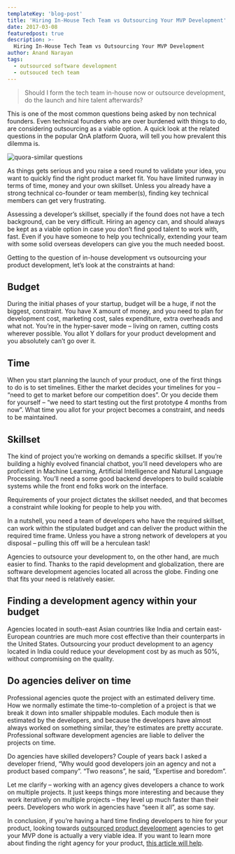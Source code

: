 ```yaml
---
templateKey: 'blog-post'
title: 'Hiring In-House Tech Team vs Outsourcing Your MVP Development'
date: 2017-03-08
featuredpost: true
description: >-
  Hiring In-House Tech Team vs Outsourcing Your MVP Development
author: Anand Narayan
tags:
  - outsourced software development
  - outsouced tech team
---
```


> Should I form the tech team in-house now or outsource development, do the launch and hire talent afterwards?

This is one of the most common questions being asked by non technical founders. Even technical founders who are over burdened with things to do, are considering outsourcing as a viable option. A quick look at the related questions in the popular QnA platform Quora, will tell you how prevalent this dilemma is.

![quora-similar questions](/img/quora-similar-questions-1024x886.png)
 
As things gets serious and you raise a seed round to validate your idea, you want to quickly find the right product market fit. You have limited runway in terms of time, money and your own skillset. Unless you already have a strong technical co-founder or team member(s), finding key technical members can get very frustrating.

Assessing a developer’s skillset, specially if the found does not have a tech background, can be very difficult. Hiring an agency can, and should always be kept as a viable option in case you don’t find good talent to work with, fast. Even if you have someone to help you technically, extending your team with some solid overseas developers can give you the much needed boost.

Getting to the question of in-house development vs outsourcing your product development, let’s look at the constraints at hand:

## Budget

During the initial phases of your startup, budget will be a huge, if not the biggest, constraint. You have X amount of money, and you need to plan for development cost, marketing cost, sales expenditure, extra overheads and what not. You’re in the hyper-saver mode – living on ramen, cutting costs wherever possible.
You allot Y dollars for your product development and you absolutely can’t go over it.

## Time

When you start planning the launch of your product, one of the first things to do is to set timelines. Either the market decides your timelines for you – “need to get to market before our competition does”. Or you decide them for yourself – “we need to start testing out the first prototype 4 months from now”.
What time you allot for your project becomes a constraint, and needs to be maintained.

## Skillset

The kind of project you’re working on demands a specific skillset. If you’re building a highly evolved financial chatbot, you’ll need developers who are proficient in Machine Learning, Artificial Intelligence and Natural Language Processing. You’ll need a some good backend developers to build scalable systems while the front end folks work on the interface.

Requirements of your project dictates the skillset needed, and that becomes a constraint while looking for people to help you with.

In a nutshell, you need a team of developers who have the required skillset, can work within the stipulated budget and can deliver the product within the required time frame. Unless you have a strong network of developers at you disposal – pulling this off will be a herculean task!

Agencies to outsource your development to, on the other hand, are much easier to find. Thanks to the rapid development and globalization, there are software development agencies located all across the globe. Finding one that fits your need is relatively easier.

## Finding a development agency within your budget
Agencies located in south-east Asian countries like India and certain east-European countries are much more cost effective than their counterparts in the United States. Outsourcing your product development to an agency located in India could reduce your development cost by as much as 50%, without compromising on the quality.

## Do agencies deliver on time
Professional agencies quote the project with an estimated delivery time. How we normally estimate the time-to-completion of a project is that we break it down into smaller shippable modules. Each module then is estimated by the developers, and because the developers have almost always worked on something similar, they’re estimates are pretty accurate. Professional software development agencies are liable to deliver the projects on time.

Do agencies have skilled developers?
Couple of years back I asked a developer friend, “Why would good developers join an agency and not a product based company”. “Two reasons”, he said, “Expertise and boredom”.

Let me clarify – working with an agency gives developers a chance to work on multiple projects. It just keeps things more interesting and because they work iteratively on multiple projects – they level up much faster than their peers. Developers who work in agencies have “seen it all”, as some say.

In conclusion, if you’re having a hard time finding developers to hire for your product, looking towards [outsourced product development](https://codebrahma.com/outsourced-product-development/) agencies to get your MVP done is actually a very viable idea. If you want to learn more about finding the right agency for your product, [this article will help](https://codebrahma.com/software-outsourcing-find-right-tech-team-product/).